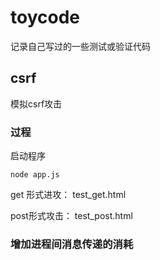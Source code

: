 toycode
=======

记录自己写过的一些测试或验证代码

## csrf

模拟csrf攻击

### 过程

启动程序
```
node app.js
```
get 形式进攻： test_get.html

post形式攻击： test_post.html


### 增加进程间消息传递的消耗
